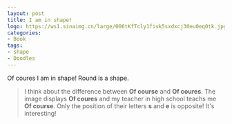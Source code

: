 ```yaml
---
layout: post
title: I am in shape!
logo: https://ws1.sinaimg.cn/large/006tKfTcly1fisk5sxdxcj30eu0eq0tk.jpg
categories:
- Book
tags:
- shape
- Doodles
---
```


Of coures I am in shape! Round is a shape. 

> I think about the difference between **Of course** and **Of coures**. The image displays **Of coures** and my teacher in high school teachs me **Of course**. Only the position of their letters **s** and **e** is opposite! It's interesting!

